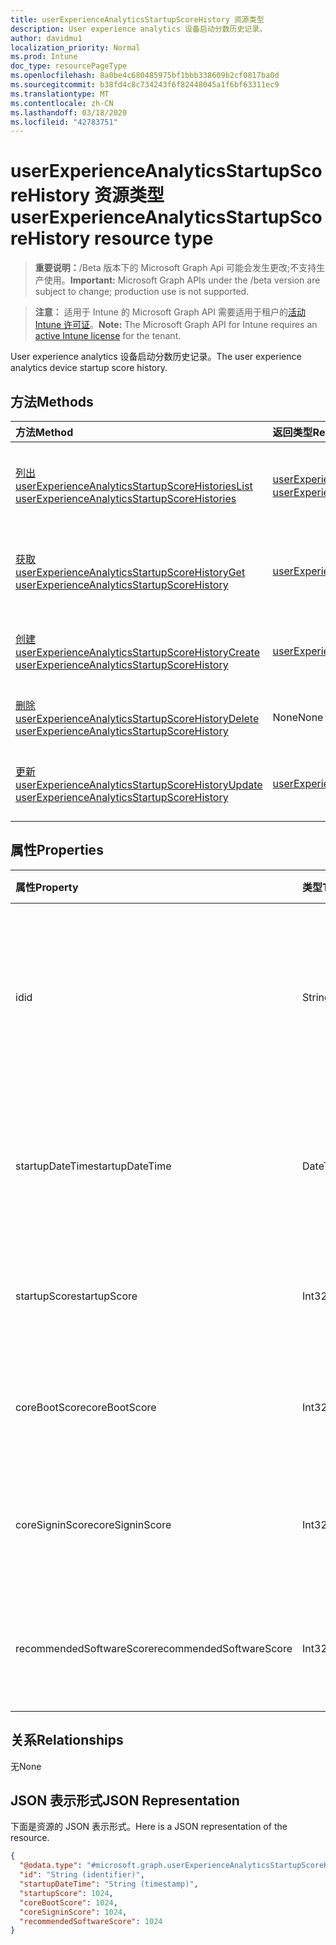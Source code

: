 ```yaml
---
title: userExperienceAnalyticsStartupScoreHistory 资源类型
description: User experience analytics 设备启动分数历史记录。
author: davidmu1
localization_priority: Normal
ms.prod: Intune
doc_type: resourcePageType
ms.openlocfilehash: 8a0be4c680485975bf1bbb338609b2cf0817ba0d
ms.sourcegitcommit: b38fd4c8c734243f6f82448045a1f6bf63311ec9
ms.translationtype: MT
ms.contentlocale: zh-CN
ms.lasthandoff: 03/18/2020
ms.locfileid: "42783751"
---
```

# <a name="userexperienceanalyticsstartupscorehistory-resource-type"></a><span data-ttu-id="d06e7-103">userExperienceAnalyticsStartupScoreHistory 资源类型</span><span class="sxs-lookup"><span data-stu-id="d06e7-103">userExperienceAnalyticsStartupScoreHistory resource type</span></span>

> <span data-ttu-id="d06e7-104">**重要说明：**/Beta 版本下的 Microsoft Graph Api 可能会发生更改;不支持生产使用。</span><span class="sxs-lookup"><span data-stu-id="d06e7-104">**Important:** Microsoft Graph APIs under the /beta version are subject to change; production use is not supported.</span></span>

> <span data-ttu-id="d06e7-105">**注意：** 适用于 Intune 的 Microsoft Graph API 需要适用于租户的[活动 Intune 许可证](https://go.microsoft.com/fwlink/?linkid=839381)。</span><span class="sxs-lookup"><span data-stu-id="d06e7-105">**Note:** The Microsoft Graph API for Intune requires an [active Intune license](https://go.microsoft.com/fwlink/?linkid=839381) for the tenant.</span></span>

<span data-ttu-id="d06e7-106">User experience analytics 设备启动分数历史记录。</span><span class="sxs-lookup"><span data-stu-id="d06e7-106">The user experience analytics device startup score history.</span></span>

## <a name="methods"></a><span data-ttu-id="d06e7-107">方法</span><span class="sxs-lookup"><span data-stu-id="d06e7-107">Methods</span></span>
|<span data-ttu-id="d06e7-108">方法</span><span class="sxs-lookup"><span data-stu-id="d06e7-108">Method</span></span>|<span data-ttu-id="d06e7-109">返回类型</span><span class="sxs-lookup"><span data-stu-id="d06e7-109">Return Type</span></span>|<span data-ttu-id="d06e7-110">说明</span><span class="sxs-lookup"><span data-stu-id="d06e7-110">Description</span></span>|
|:---|:---|:---|
|[<span data-ttu-id="d06e7-111">列出 userExperienceAnalyticsStartupScoreHistories</span><span class="sxs-lookup"><span data-stu-id="d06e7-111">List userExperienceAnalyticsStartupScoreHistories</span></span>](../api/intune-devices-userexperienceanalyticsstartupscorehistory-list.md)|<span data-ttu-id="d06e7-112">[userExperienceAnalyticsStartupScoreHistory](../resources/intune-devices-userexperienceanalyticsstartupscorehistory.md)集合</span><span class="sxs-lookup"><span data-stu-id="d06e7-112">[userExperienceAnalyticsStartupScoreHistory](../resources/intune-devices-userexperienceanalyticsstartupscorehistory.md) collection</span></span>|<span data-ttu-id="d06e7-113">列出[userExperienceAnalyticsStartupScoreHistory](../resources/intune-devices-userexperienceanalyticsstartupscorehistory.md)对象的属性和关系。</span><span class="sxs-lookup"><span data-stu-id="d06e7-113">List properties and relationships of the [userExperienceAnalyticsStartupScoreHistory](../resources/intune-devices-userexperienceanalyticsstartupscorehistory.md) objects.</span></span>|
|[<span data-ttu-id="d06e7-114">获取 userExperienceAnalyticsStartupScoreHistory</span><span class="sxs-lookup"><span data-stu-id="d06e7-114">Get userExperienceAnalyticsStartupScoreHistory</span></span>](../api/intune-devices-userexperienceanalyticsstartupscorehistory-get.md)|[<span data-ttu-id="d06e7-115">userExperienceAnalyticsStartupScoreHistory</span><span class="sxs-lookup"><span data-stu-id="d06e7-115">userExperienceAnalyticsStartupScoreHistory</span></span>](../resources/intune-devices-userexperienceanalyticsstartupscorehistory.md)|<span data-ttu-id="d06e7-116">读取[userExperienceAnalyticsStartupScoreHistory](../resources/intune-devices-userexperienceanalyticsstartupscorehistory.md)对象的属性和关系。</span><span class="sxs-lookup"><span data-stu-id="d06e7-116">Read properties and relationships of the [userExperienceAnalyticsStartupScoreHistory](../resources/intune-devices-userexperienceanalyticsstartupscorehistory.md) object.</span></span>|
|[<span data-ttu-id="d06e7-117">创建 userExperienceAnalyticsStartupScoreHistory</span><span class="sxs-lookup"><span data-stu-id="d06e7-117">Create userExperienceAnalyticsStartupScoreHistory</span></span>](../api/intune-devices-userexperienceanalyticsstartupscorehistory-create.md)|[<span data-ttu-id="d06e7-118">userExperienceAnalyticsStartupScoreHistory</span><span class="sxs-lookup"><span data-stu-id="d06e7-118">userExperienceAnalyticsStartupScoreHistory</span></span>](../resources/intune-devices-userexperienceanalyticsstartupscorehistory.md)|<span data-ttu-id="d06e7-119">创建新的[userExperienceAnalyticsStartupScoreHistory](../resources/intune-devices-userexperienceanalyticsstartupscorehistory.md)对象。</span><span class="sxs-lookup"><span data-stu-id="d06e7-119">Create a new [userExperienceAnalyticsStartupScoreHistory](../resources/intune-devices-userexperienceanalyticsstartupscorehistory.md) object.</span></span>|
|[<span data-ttu-id="d06e7-120">删除 userExperienceAnalyticsStartupScoreHistory</span><span class="sxs-lookup"><span data-stu-id="d06e7-120">Delete userExperienceAnalyticsStartupScoreHistory</span></span>](../api/intune-devices-userexperienceanalyticsstartupscorehistory-delete.md)|<span data-ttu-id="d06e7-121">None</span><span class="sxs-lookup"><span data-stu-id="d06e7-121">None</span></span>|<span data-ttu-id="d06e7-122">删除[userExperienceAnalyticsStartupScoreHistory](../resources/intune-devices-userexperienceanalyticsstartupscorehistory.md)。</span><span class="sxs-lookup"><span data-stu-id="d06e7-122">Deletes a [userExperienceAnalyticsStartupScoreHistory](../resources/intune-devices-userexperienceanalyticsstartupscorehistory.md).</span></span>|
|[<span data-ttu-id="d06e7-123">更新 userExperienceAnalyticsStartupScoreHistory</span><span class="sxs-lookup"><span data-stu-id="d06e7-123">Update userExperienceAnalyticsStartupScoreHistory</span></span>](../api/intune-devices-userexperienceanalyticsstartupscorehistory-update.md)|[<span data-ttu-id="d06e7-124">userExperienceAnalyticsStartupScoreHistory</span><span class="sxs-lookup"><span data-stu-id="d06e7-124">userExperienceAnalyticsStartupScoreHistory</span></span>](../resources/intune-devices-userexperienceanalyticsstartupscorehistory.md)|<span data-ttu-id="d06e7-125">更新[userExperienceAnalyticsStartupScoreHistory](../resources/intune-devices-userexperienceanalyticsstartupscorehistory.md)对象的属性。</span><span class="sxs-lookup"><span data-stu-id="d06e7-125">Update the properties of a [userExperienceAnalyticsStartupScoreHistory](../resources/intune-devices-userexperienceanalyticsstartupscorehistory.md) object.</span></span>|

## <a name="properties"></a><span data-ttu-id="d06e7-126">属性</span><span class="sxs-lookup"><span data-stu-id="d06e7-126">Properties</span></span>
|<span data-ttu-id="d06e7-127">属性</span><span class="sxs-lookup"><span data-stu-id="d06e7-127">Property</span></span>|<span data-ttu-id="d06e7-128">类型</span><span class="sxs-lookup"><span data-stu-id="d06e7-128">Type</span></span>|<span data-ttu-id="d06e7-129">说明</span><span class="sxs-lookup"><span data-stu-id="d06e7-129">Description</span></span>|
|:---|:---|:---|
|<span data-ttu-id="d06e7-130">id</span><span class="sxs-lookup"><span data-stu-id="d06e7-130">id</span></span>|<span data-ttu-id="d06e7-131">String</span><span class="sxs-lookup"><span data-stu-id="d06e7-131">String</span></span>|<span data-ttu-id="d06e7-132">User experience analytics 设备启动过程的唯一标识符。</span><span class="sxs-lookup"><span data-stu-id="d06e7-132">The unique identifier of the user experience analytics device startup process.</span></span>|
|<span data-ttu-id="d06e7-133">startupDateTime</span><span class="sxs-lookup"><span data-stu-id="d06e7-133">startupDateTime</span></span>|<span data-ttu-id="d06e7-134">DateTimeOffset</span><span class="sxs-lookup"><span data-stu-id="d06e7-134">DateTimeOffset</span></span>|<span data-ttu-id="d06e7-135">User experience analytics 设备启动日期时间。</span><span class="sxs-lookup"><span data-stu-id="d06e7-135">The user experience analytics device startup date time.</span></span>|
|<span data-ttu-id="d06e7-136">startupScore</span><span class="sxs-lookup"><span data-stu-id="d06e7-136">startupScore</span></span>|<span data-ttu-id="d06e7-137">Int32</span><span class="sxs-lookup"><span data-stu-id="d06e7-137">Int32</span></span>|<span data-ttu-id="d06e7-138">用户体验分析设备启动分数。</span><span class="sxs-lookup"><span data-stu-id="d06e7-138">User experience analytics device startup score.</span></span>|
|<span data-ttu-id="d06e7-139">coreBootScore</span><span class="sxs-lookup"><span data-stu-id="d06e7-139">coreBootScore</span></span>|<span data-ttu-id="d06e7-140">Int32</span><span class="sxs-lookup"><span data-stu-id="d06e7-140">Int32</span></span>|<span data-ttu-id="d06e7-141">用户体验分析设备核心启动分数。</span><span class="sxs-lookup"><span data-stu-id="d06e7-141">The user experience analytics device core boot score.</span></span>|
|<span data-ttu-id="d06e7-142">coreSigninScore</span><span class="sxs-lookup"><span data-stu-id="d06e7-142">coreSigninScore</span></span>|<span data-ttu-id="d06e7-143">Int32</span><span class="sxs-lookup"><span data-stu-id="d06e7-143">Int32</span></span>|<span data-ttu-id="d06e7-144">用户体验分析设备核心登录分数。</span><span class="sxs-lookup"><span data-stu-id="d06e7-144">The User experience analytics device core sign-in score.</span></span>|
|<span data-ttu-id="d06e7-145">recommendedSoftwareScore</span><span class="sxs-lookup"><span data-stu-id="d06e7-145">recommendedSoftwareScore</span></span>|<span data-ttu-id="d06e7-146">Int32</span><span class="sxs-lookup"><span data-stu-id="d06e7-146">Int32</span></span>|<span data-ttu-id="d06e7-147">用户体验分析设备核心登录分数。</span><span class="sxs-lookup"><span data-stu-id="d06e7-147">The User experience analytics device core sign-in score.</span></span>|

## <a name="relationships"></a><span data-ttu-id="d06e7-148">关系</span><span class="sxs-lookup"><span data-stu-id="d06e7-148">Relationships</span></span>
<span data-ttu-id="d06e7-149">无</span><span class="sxs-lookup"><span data-stu-id="d06e7-149">None</span></span>

## <a name="json-representation"></a><span data-ttu-id="d06e7-150">JSON 表示形式</span><span class="sxs-lookup"><span data-stu-id="d06e7-150">JSON Representation</span></span>
<span data-ttu-id="d06e7-151">下面是资源的 JSON 表示形式。</span><span class="sxs-lookup"><span data-stu-id="d06e7-151">Here is a JSON representation of the resource.</span></span>
<!-- {
  "blockType": "resource",
  "keyProperty": "id",
  "@odata.type": "microsoft.graph.userExperienceAnalyticsStartupScoreHistory"
}
-->
``` json
{
  "@odata.type": "#microsoft.graph.userExperienceAnalyticsStartupScoreHistory",
  "id": "String (identifier)",
  "startupDateTime": "String (timestamp)",
  "startupScore": 1024,
  "coreBootScore": 1024,
  "coreSigninScore": 1024,
  "recommendedSoftwareScore": 1024
}
```



